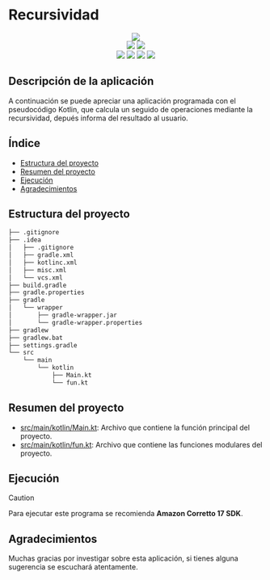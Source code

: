 # Recursividad
<div align="center">
<img src= https://github.com/BipperTT/recursividad/assets/153605976/71f60792-279a-4141-9910-8f720e0c9f0a>
</div>

<div align="center">    
    <img src= https://img.shields.io/badge/IntelliJ_IDEA-000000.svg?style=for-the-badge&logo=intellij-idea&logoColor=white>
    <img src= https://img.shields.io/badge/Kotlin-0095D5?&style=for-the-badge&logo=kotlin&logoColor=white>
</div>

<div align="center">
    <img src= https://img.shields.io/github/repo-size/BipperTT/recursividad>
    <img src= https://img.shields.io/github/commit-activity/t/BipperTT/recursividad?color=green>
    <img src= https://img.shields.io/github/last-commit/BipperTT/recursividad/main?color=green>
    <img src= https://img.shields.io/badge/merges-2-darkgreen> 
</div>

## Descripción de la aplicación

A continuación se puede apreciar una aplicación programada con el pseudocódigo Kotlin, que calcula un seguido de operaciones mediante la recursividad, depués informa del resultado al usuario.

## Índice

* [Estructura del proyecto](#estructura-del-proyecto)
* [Resumen del proyecto](#resumen-del-proyecto)
* [Ejecución](#ejecución)
* [Agradecimientos](#agradecimientos)

## Estructura del proyecto

```bash
├── .gitignore
├── .idea
│   ├── .gitignore
│   ├── gradle.xml
│   ├── kotlinc.xml
│   ├── misc.xml
│   └── vcs.xml
├── build.gradle
├── gradle.properties
├── gradle
│   └── wrapper
│       ├── gradle-wrapper.jar
│       └── gradle-wrapper.properties
├── gradlew
├── gradlew.bat
├── settings.gradle
└── src
    └── main
        └── kotlin
            ├── Main.kt
            └── fun.kt
```
## Resumen del proyecto

- [src/main/kotlin/Main.kt](src/main/kotlin/Main.kt): Archivo que contiene la función principal del proyecto.
- [src/main/kotlin/fun.kt](src/main/kotlin/fun.kt): Archivo que contiene las funciones modulares del proyecto.

## Ejecución

> [!CAUTION]
> Para ejecutar este programa se recomienda **Amazon Corretto 17 SDK**.


## Agradecimientos

Muchas gracias por investigar sobre esta aplicación, si tienes alguna sugerencia se escuchará atentamente.
